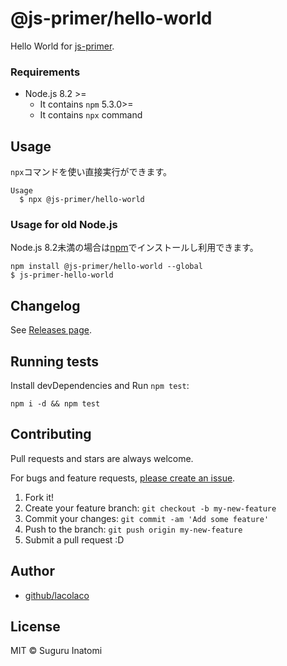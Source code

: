 # @js-primer/hello-world

Hello World for [js-primer](https://github.com/asciidwango/js-primer "js-primer").

### Requirements

- Node.js 8.2 >=
    - It contains `npm`  5.3.0>=
    - It contains `npx` command 

## Usage

`npx`コマンドを使い直接実行ができます。

    Usage
      $ npx @js-primer/hello-world

### Usage for old Node.js

Node.js 8.2未満の場合は[npm](https://www.npmjs.com/)でインストールし利用できます。

    npm install @js-primer/hello-world --global
    $ js-primer-hello-world


## Changelog

See [Releases page](https://github.com/js-primer/hello-world/releases).

## Running tests

Install devDependencies and Run `npm test`:

    npm i -d && npm test

## Contributing

Pull requests and stars are always welcome.

For bugs and feature requests, [please create an issue](https://github.com/js-primer/hello-world/issues).

1. Fork it!
2. Create your feature branch: `git checkout -b my-new-feature`
3. Commit your changes: `git commit -am 'Add some feature'`
4. Push to the branch: `git push origin my-new-feature`
5. Submit a pull request :D

## Author

- [github/lacolaco](https://github.com/lacolaco)

## License

MIT © Suguru Inatomi

